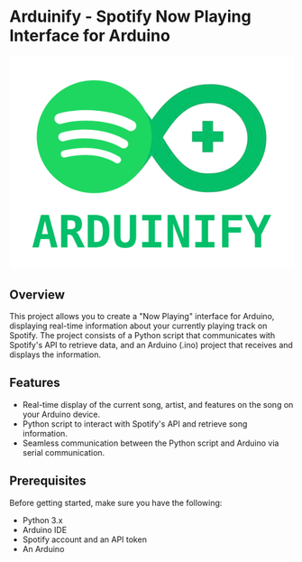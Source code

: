# Arduinify - Spotify Now Playing Interface for Arduino

<p align="center">
  <img src="https://github.com/rroughpatch/Arduinify-Now-Playing/blob/main/assets/logo.png" alt="Project Image">
</p>

## Overview

This project allows you to create a "Now Playing" interface for Arduino, displaying real-time information about your currently playing track on Spotify. The project consists of a Python script that communicates with Spotify's API to retrieve data, and an Arduino (.ino) project that receives and displays the information.

## Features

- Real-time display of the current song, artist, and features on the song on your Arduino device.
- Python script to interact with Spotify's API and retrieve song information.
- Seamless communication between the Python script and Arduino via serial communication.

## Prerequisites

Before getting started, make sure you have the following:

- Python 3.x
- Arduino IDE
- Spotify account and an API token
- An Arduino
